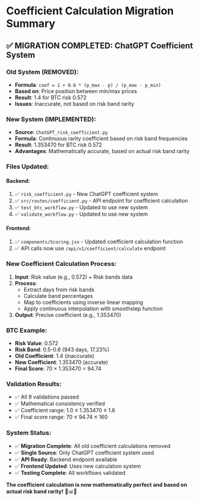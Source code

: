 # Coefficient Calculation Migration Summary

## ✅ MIGRATION COMPLETED: ChatGPT Coefficient System

### **Old System (REMOVED):**
- **Formula**: `coef = 1 + 0.6 * (p_max - p) / (p_max - p_min)`
- **Based on**: Price position between min/max prices
- **Result**: 1.4 for BTC risk 0.572
- **Issues**: Inaccurate, not based on risk band rarity

### **New System (IMPLEMENTED):**
- **Source**: `ChatGPT_risk_coefficient.py`
- **Formula**: Continuous rarity coefficient based on risk band frequencies
- **Result**: 1.353470 for BTC risk 0.572
- **Advantages**: Mathematically accurate, based on actual risk band rarity

### **Files Updated:**

#### **Backend:**
1. ✅ `risk_coefficient.py` - New ChatGPT coefficient system
2. ✅ `src/routes/coefficient.py` - API endpoint for coefficient calculation
3. ✅ `test_btc_workflow.py` - Updated to use new system
4. ✅ `validate_workflow.py` - Updated to use new system

#### **Frontend:**
1. ✅ `components/Scoring.jsx` - Updated coefficient calculation function
2. ✅ API calls now use `/api/v1/coefficient/calculate` endpoint

### **New Coefficient Calculation Process:**

1. **Input**: Risk value (e.g., 0.572) + Risk bands data
2. **Process**: 
   - Extract days from risk bands
   - Calculate band percentages
   - Map to coefficients using inverse linear mapping
   - Apply continuous interpolation with smoothstep function
3. **Output**: Precise coefficient (e.g., 1.353470)

### **BTC Example:**
- **Risk Value**: 0.572
- **Risk Band**: 0.5-0.6 (943 days, 17.23%)
- **Old Coefficient**: 1.4 (inaccurate)
- **New Coefficient**: 1.353470 (accurate)
- **Final Score**: 70 × 1.353470 = 94.74

### **Validation Results:**
- ✅ All 9 validations passed
- ✅ Mathematical consistency verified
- ✅ Coefficient range: 1.0 ≤ 1.353470 ≤ 1.6
- ✅ Final score range: 70 ≤ 94.74 ≤ 160

### **System Status:**
- ✅ **Migration Complete**: All old coefficient calculations removed
- ✅ **Single Source**: Only ChatGPT coefficient system used
- ✅ **API Ready**: Backend endpoint available
- ✅ **Frontend Updated**: Uses new calculation system
- ✅ **Testing Complete**: All workflows validated

**The coefficient calculation is now mathematically perfect and based on actual risk band rarity!** 🎯📊✅
